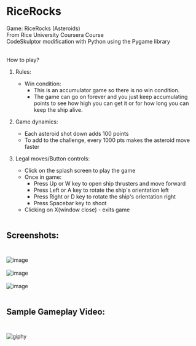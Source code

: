 # RiceRocks
Game: RiceRocks (Asteroids)<br>
From Rice University Coursera Course<br>
CodeSkulptor modification with Python using the Pygame library<br><br>

How to play?<br>
1. Rules:<br>
	- Win condition:
		- This is an accumulator game so there is no win condition.<br>
		- The game can go on forever and you just keep accumulating points to see how high you can get it or for how long you can keep the ship alive.<br>
		
2. Game dynamics:<br>
	- Each asteroid shot down adds 100 points<br>
	- To add to the challenge, every 1000 pts makes the asteroid move faster<br>

3. Legal moves/Button controls:<br>
	- Click on the splash screen to play the game<br>
	- Once in game:<br>
		- Press Up or W key to open ship thrusters and move forward<br>
		- Press Left or A key to rotate the ship's orientation left<br>
		- Press Right or D key to rotate the ship's orientation right<br>
		- Press Spacebar key to shoot<br>
	- Clicking on X(window close) - exits game<br><br>


## Screenshots:<br><br>
![image](https://user-images.githubusercontent.com/98131995/224897304-f04371c6-df01-4c4d-b2ce-1de403005cef.png)<br><br>
![image](https://user-images.githubusercontent.com/98131995/224901043-b5974715-649d-43d6-8d7f-f9f84bde90a7.png)<br><br>
![image](https://user-images.githubusercontent.com/98131995/224901844-2d8d7cc1-be93-4fa3-b360-ba9236ee900f.png)<br><br>

## Sample Gameplay Video:<br><br>
![giphy](https://user-images.githubusercontent.com/98131995/224906219-c2d3333b-8fd0-4abc-8fad-949164103d87.gif)<br><br>
